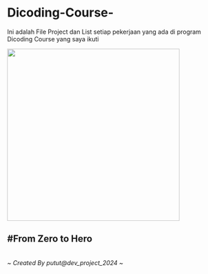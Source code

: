 # Dicoding-Course-
Ini adalah File Project dan List setiap pekerjaan yang ada di program Dicoding Course yang saya ikuti

<img src = "https://github.com/pututdev/Dicoding-Course-/blob/main/dicoding.png" width = "400" height="400">


<h2>#From Zero to Hero</h2>
<br>
<i>~ Created By putut@dev_project_2024 ~</i>
